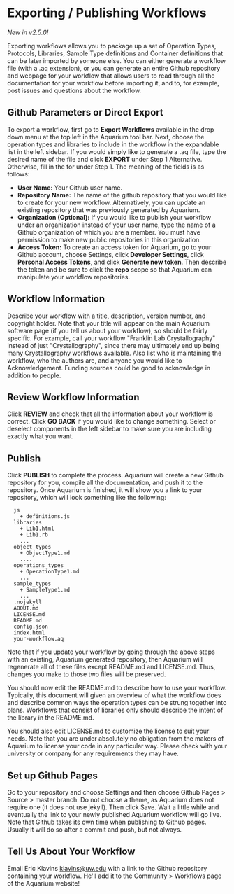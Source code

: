 # Exporting / Publishing Workflows

_New in v2.5.0!_

Exporting workflows allows you to package up a set of Operation Types, Protocols, Libraries, Sample Type definitions and Container definitions that can be later imported by someone else.
You can either generate a workflow file (with a .aq extension), or you can generate an entire Github repository and webpage for your workflow that allows users to read through all the documentation for your workflow before importing it, and to, for example, post issues and questions about the workflow.

## Github Parameters or Direct Export

To export a workflow, first go to **Export Workflows** available in the drop down menu at the top left in the Aquarium tool bar.
Next, choose the operation types and libraries to include in the workflow in the expandable list in the left sidebar.
If you would simply like to generate a .aq file, type the desired name of the file and click **EXPORT** under Step 1 Alternative.
Otherwise, fill in the for under Step 1. The meaning of the fields is as follows:

- **User Name:** Your Github user name.
- **Repository Name:** The name of the github repository that you would like to create for your new workflow. Alternatively, you can
  update an existing repository that was previously generated by Aquarium.
- **Organization (Optional):** If you would like to publish your workflow under an organization instead of your user name, type the name of a Github
  organization of which you are a member. You must have permission to make new public repositories in this organization.
- **Access Token:** To create an access token for Aquarium, go to your Github account, choose Settings, click **Developer Settings**,
  click **Personal Access Tokens**, and click **Generate new token**. Then describe the token and be sure to click the **repo**
  scope so that Aquarium can manipulate your workflow repositories.

## Workflow Information

Describe your workflow with a title, description, version number, and copyright holder.
Note that your title will appear on the main Aquarium software page (if you tell us about your workflow), so should be fairly specific.
For example, call your workflow "Franklin Lab Crystallography" instead of just "Crystallography", since there may ultimately end up
being many Crystallography workflows available. Also list who is maintaining the workflow, who the authors are, and anyone you would like to Acknowledgement. Funding sources could be good to acknowledge in addition to people.

## Review Workflow Information

Click **REVIEW** and check that all the information about your workflow is correct.
Click **GO BACK** if you would like to change something. Select or deselect components in the left sidebar to make sure you are including exactly what you want.

## Publish

Click **PUBLISH** to complete the process. Aquarium will create a new Github repository for you, compile all the documentation, and push it to the repository.
Once Aquarium is finished, it will show you a link to your repository, which will look something like the following:

      js
        + definitions.js
      libraries
        + Lib1.html
        + Lib1.rb
        ...
      object_types
        + ObjectType1.md
        ....
      operations_types
        + OperationType1.md
        ...
      sample_types
        + SampleType1.md
        ...
      .nojekyll
      ABOUT.md
      LICENSE.md
      README.md
      config.json
      index.html
      your-workflow.aq

Note that if you update your workflow by going through the above steps with an existing, Aquarium generated repository, then Aquarium will regenerate all of these files except README.md and LICENSE.md.
Thus, changes you make to those two files will be preserved.

You should now edit the README.md to describe how to use your workflow.
Typically, this document will given an overview of what the workflow does and describe common ways the operation types can be strung together into plans.
Workflows that consist of libraries only should describe the intent of the library in the README.md.

You should also edit LICENSE.md to customize the license to suit your needs.
Note that you are under absolutely no obligation from the makers of Aquarium to license your code in any particular way. Please check with your university or company for any requirements they may have.

## Set up Github Pages

Go to your repository and choose Settings and then choose Github Pages &gt; Source &gt; master branch.
Do not choose a theme, as Aquarium does not require one (it does not use jekyll).
Then click Save. Wait a little while and eventually the link to your newly published Aquarium workflow will go live.
Note that Github takes its own time when publishing to Github pages. Usually it will do so after a commit and push, but not always.

## Tell Us About Your Workflow

Email Eric Klavins <klavins@uw.edu> with a link to the Github repository containing your workflow.
He'll add it to the Community &gt; Workflows page of the Aquarium website!
